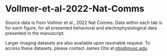 # Vollmer-et-al-2022-Nat-Comms

Source data is from Vollmer et al., 2022 Nat Comms. Data within each tab is for each figure, 
for all presented behavioral and electrophysiological data presented in the manuscript. 

Larger imaging datasets are also available upon resonable request. To access these datasets,
please contact James Otis at otis@musc.edu
